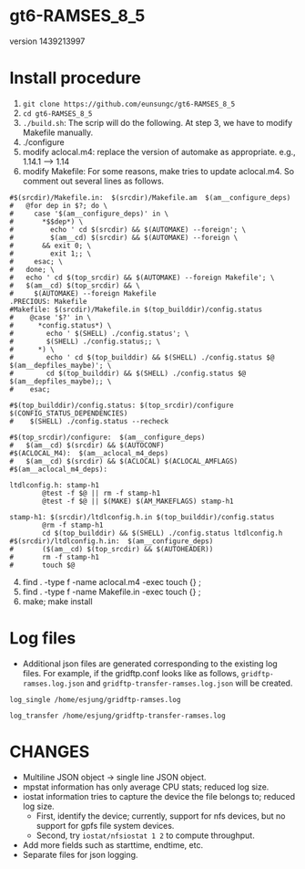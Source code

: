 # gt6-RAMSES_8_5
version 1439213997

# Install procedure
1. `git clone https://github.com/eunsungc/gt6-RAMSES_8_5`
2. `cd gt6-RAMSES_8_5`
3. `./build.sh`: The scrip will do the following. At step 3, we have to modify Makefile manually.
  1. ./configure
  2. modify aclocal.m4: replace the version of automake as appropriate.  e.g., 1.14.1 --> 1.14
  3. modify Makefile: For some reasons, make tries to update aclocal.m4. So comment out several lines as follows.
```
#$(srcdir)/Makefile.in:  $(srcdir)/Makefile.am  $(am__configure_deps)
#   @for dep in $?; do \
#     case '$(am__configure_deps)' in \
#       *$$dep*) \
#         echo ' cd $(srcdir) && $(AUTOMAKE) --foreign'; \
#         $(am__cd) $(srcdir) && $(AUTOMAKE) --foreign \
#       && exit 0; \
#         exit 1;; \
#     esac; \
#   done; \
#   echo ' cd $(top_srcdir) && $(AUTOMAKE) --foreign Makefile'; \
#   $(am__cd) $(top_srcdir) && \
#     $(AUTOMAKE) --foreign Makefile
.PRECIOUS: Makefile
#Makefile: $(srcdir)/Makefile.in $(top_builddir)/config.status
#    @case '$?' in \
#      *config.status*) \
#        echo ' $(SHELL) ./config.status'; \
#        $(SHELL) ./config.status;; \
#      *) \
#        echo ' cd $(top_builddir) && $(SHELL) ./config.status $@ $(am__depfiles_maybe)'; \
#        cd $(top_builddir) && $(SHELL) ./config.status $@ $(am__depfiles_maybe);; \
#    esac;

#$(top_builddir)/config.status: $(top_srcdir)/configure $(CONFIG_STATUS_DEPENDENCIES)
#    $(SHELL) ./config.status --recheck

#$(top_srcdir)/configure:  $(am__configure_deps)
#   $(am__cd) $(srcdir) && $(AUTOCONF)
#$(ACLOCAL_M4):  $(am__aclocal_m4_deps)
#   $(am__cd) $(srcdir) && $(ACLOCAL) $(ACLOCAL_AMFLAGS)
#$(am__aclocal_m4_deps):

ltdlconfig.h: stamp-h1
        @test -f $@ || rm -f stamp-h1
        @test -f $@ || $(MAKE) $(AM_MAKEFLAGS) stamp-h1

stamp-h1: $(srcdir)/ltdlconfig.h.in $(top_builddir)/config.status
        @rm -f stamp-h1
        cd $(top_builddir) && $(SHELL) ./config.status ltdlconfig.h
#$(srcdir)/ltdlconfig.h.in:  $(am__configure_deps) 
#       ($(am__cd) $(top_srcdir) && $(AUTOHEADER))
#       rm -f stamp-h1
#       touch $@

```
  4. find . -type f -name aclocal.m4 -exec touch {} \;
  5. find . -type f -name Makefile.in -exec touch {} \;
  6. make; make install

# Log files
* Additional json files are generated corresponding to the existing log files. For example, if the gridftp.conf looks like as follows, `gridftp-ramses.log.json` and `gridftp-transfer-ramses.log.json` will be created.

```
log_single /home/esjung/gridftp-ramses.log

log_transfer /home/esjung/gridftp-transfer-ramses.log
```

# CHANGES
* Multiline JSON object -> single line JSON object.
* mpstat information has only average CPU stats; reduced log size.
* iostat information tries to capture the device the file belongs to; reduced log size.
  * First, identify the device; currently, support for nfs devices, but no support for gpfs file system devices.
  * Second, try `iostat/nfsiostat 1 2` to compute throughput.
* Add more fields such as starttime, endtime, etc.
* Separate files for json logging.
